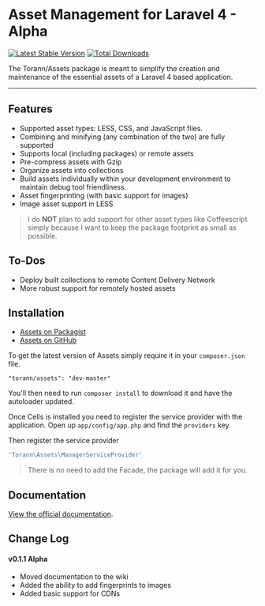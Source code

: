 # Asset Management for Laravel 4 - Alpha

[![Latest Stable Version](https://poser.pugx.org/torann/assets/v/stable.png)](https://packagist.org/packages/torann/assets) [![Total Downloads](https://poser.pugx.org/torann/assets/downloads.png)](https://packagist.org/packages/torann/assets)

The Torann/Assets package is meant to simplify the creation and maintenance of the essential assets of a Laravel 4 based application.

----------

## Features

* Supported asset types: LESS, CSS, and JavaScript files.
* Combining and minifying (any combination of the two) are fully supported
* Supports local (including packages) or remote assets
* Pre-compress assets with Gzip
* Organize assets into collections
* Build assets individually within your development environment to maintain debug tool friendliness.
* Asset fingerprinting (with basic support for images)
* Image asset support in LESS

> I do **NOT** plan to add support for other asset types like Coffeescript simply because I want to keep the package footprint as small as possible.

## To-Dos

* Deploy built collections to remote Content Delivery Network
* More robust support for remotely hosted assets

## Installation

- [Assets on Packagist](https://packagist.org/packages/torann/assets)
- [Assets on GitHub](https://github.com/torann/laravel-4-assets)

To get the latest version of Assets simply require it in your `composer.json` file.

~~~
"torann/assets": "dev-master"
~~~

You'll then need to run `composer install` to download it and have the autoloader updated.

Once Cells is installed you need to register the service provider with the application. Open up `app/config/app.php` and find the `providers` key.

Then register the service provider
```php
'Torann\Assets\ManagerServiceProvider'
```

> There is no need to add the Facade, the package will add it for you.

## Documentation

[View the official documentation](https://github.com/Torann/laravel-4-assets/wiki).

## Change Log

#### v0.1.1 Alpha

- Moved documentation to the wiki
- Added the ability to add fingerprints to images
- Added basic support for CDNs